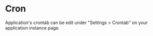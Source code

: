 # Cron

Application's crontab can be edit under "Settings > Crontab" on your application instance page. 